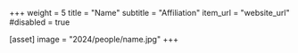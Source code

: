 +++
weight = 5
title = "Name"
subtitle = "Affiliation"
item_url = "website_url"
#disabled = true

[asset]
  image = "2024/people/name.jpg"
+++